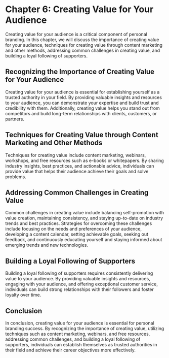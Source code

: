 Chapter 6: Creating Value for Your Audience
===========================================

Creating value for your audience is a critical component of personal branding. In this chapter, we will discuss the importance of creating value for your audience, techniques for creating value through content marketing and other methods, addressing common challenges in creating value, and building a loyal following of supporters.

Recognizing the Importance of Creating Value for Your Audience
--------------------------------------------------------------

Creating value for your audience is essential for establishing yourself as a trusted authority in your field. By providing valuable insights and resources to your audience, you can demonstrate your expertise and build trust and credibility with them. Additionally, creating value helps you stand out from competitors and build long-term relationships with clients, customers, or partners.

Techniques for Creating Value through Content Marketing and Other Methods
-------------------------------------------------------------------------

Techniques for creating value include content marketing, webinars, workshops, and free resources such as e-books or whitepapers. By sharing industry insights, best practices, and actionable advice, individuals can provide value that helps their audience achieve their goals and solve problems.

Addressing Common Challenges in Creating Value
----------------------------------------------

Common challenges in creating value include balancing self-promotion with value creation, maintaining consistency, and staying up-to-date on industry trends and best practices. Strategies for overcoming these challenges include focusing on the needs and preferences of your audience, developing a content calendar, setting achievable goals, seeking out feedback, and continuously educating yourself and staying informed about emerging trends and new technologies.

Building a Loyal Following of Supporters
----------------------------------------

Building a loyal following of supporters requires consistently delivering value to your audience. By providing valuable insights and resources, engaging with your audience, and offering exceptional customer service, individuals can build strong relationships with their followers and foster loyalty over time.

Conclusion
----------

In conclusion, creating value for your audience is essential for personal branding success. By recognizing the importance of creating value, utilizing techniques such as content marketing, webinars, and free resources, addressing common challenges, and building a loyal following of supporters, individuals can establish themselves as trusted authorities in their field and achieve their career objectives more effectively.
